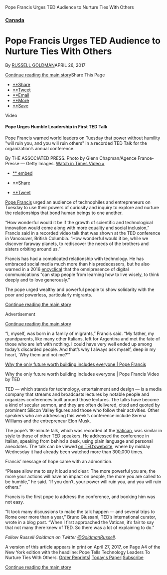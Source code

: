 Pope Francis Urges TED Audience to Nurture Ties With Others

###   [Canada](https://www.nytimes.com/section/world/canada)

# Pope Francis Urges TED Audience to Nurture Ties With Others

By [RUSSELL GOLDMAN](https://www.nytimes.com/by/russell-goldman)APRIL 26, 2017

[Continue reading the main story](https://www.nytimes.com/2017/04/26/world/canada/pope-francis-ted-talk.html?module=WatchingPortal&region=c-column-middle-span-region&pgType=Homepage&action=click&mediaId=none&state=standard&contentPlacement=20&version=internal&contentCollection=www.nytimes.com&contentId=https%3A%2F%2Fwww.nytimes.com%2F2017%2F04%2F26%2Fworld%2Fcanada%2Fpope-francis-ted-talk.html&eventName=Watching-article-click&_r=0#story-continues-1)Share This Page

- [**Share](#)
- [**Tweet](#)
- [**Email](#)
- [**More](#)
- [**Save](#)

 Video

#### Pope Urges Humble Leadership in First TED Talk

Pope Francis warned world leaders on Tuesday that power without humility "will ruin you, and you will ruin others" in a recorded TED Talk for the organization’s annual conference.

  By THE ASSOCIATED PRESS.    Photo by Glenn Chapman/Agence France-Presse — Getty Images.   [Watch in Times Video »](https://www.nytimes.com/video/world/europe/100000005064710/pope-urges-humble-leadership-in-first-ted-talk.html?action=click&contentCollection=world&module=lede&region=caption&pgtype=article)

- [**  embed](#)

- [**Share](#)
- [**Tweet](#)

[Pope Francis](http://topics.nytimes.com/top/reference/timestopics/people/f/francis_i/index.html?inline=nyt-per) urged an audience of technophiles and entrepreneurs on Tuesday to use their powers of curiosity and inquiry to explore and nurture the relationships that bond human beings to one another.

“How wonderful would it be if the growth of scientific and technological innovation would come along with more equality and social inclusion,” Francis said in a recorded video talk that was shown at the TED conference in Vancouver, British Columbia. “How wonderful would it be, while we discover faraway planets, to rediscover the needs of the brothers and sisters orbiting around us.”

Francis has had a complicated relationship with technology. He has embraced social media much more than his predecessors, but he also warned in a 2016 [encyclical](https://laudatosi.com/watch) that the omnipresence of digital communications “can stop people from learning how to live wisely, to think deeply and to love generously.”

The pope urged wealthy and powerful people to show solidarity with the poor and powerless, particularly migrants.

 [Continue reading the main story](https://www.nytimes.com/2017/04/26/world/canada/pope-francis-ted-talk.html?module=WatchingPortal&region=c-column-middle-span-region&pgType=Homepage&action=click&mediaId=none&state=standard&contentPlacement=20&version=internal&contentCollection=www.nytimes.com&contentId=https%3A%2F%2Fwww.nytimes.com%2F2017%2F04%2F26%2Fworld%2Fcanada%2Fpope-francis-ted-talk.html&eventName=Watching-article-click&_r=0#story-continues-1)

Advertisement

[Continue reading the main story](https://www.nytimes.com/2017/04/26/world/canada/pope-francis-ted-talk.html?module=WatchingPortal&region=c-column-middle-span-region&pgType=Homepage&action=click&mediaId=none&state=standard&contentPlacement=20&version=internal&contentCollection=www.nytimes.com&contentId=https%3A%2F%2Fwww.nytimes.com%2F2017%2F04%2F26%2Fworld%2Fcanada%2Fpope-francis-ted-talk.html&eventName=Watching-article-click&_r=0#story-continues-2)

“I, myself, was born in a family of migrants,” Francis said. “My father, my grandparents, like many other Italians, left for Argentina and met the fate of those who are left with nothing. I could have very well ended up among today’s discarded people. And that’s why I always ask myself, deep in my heart, ‘Why them and not me?’”

[Why the only future worth building includes everyone | Pope Francis](https://www.youtube.com/watch?v=36zrJfAFcuc)

Why the only future worth building includes everyone | Pope Francis  Video by TED

TED — which stands for technology, entertainment and design — is a media company that streams and broadcasts lectures by notable people and organizes conferences built around those lectures. The talks have become a kind of secular sermon, and they are often delivered, cited and quoted by prominent Silicon Valley figures and those who follow their activities. Other speakers who are addressing this week’s conference include Serena Williams and the entrepreneur Elon Musk.

The pope’s 18-minute talk, which was recorded at the [Vatican](http://topics.nytimes.com/top/reference/timestopics/organizations/r/roman_catholic_church/index.html?inline=nyt-org), was similar in style to those of other TED speakers. He addressed the conference in Italian, speaking from behind a desk, using plain language and personal anecdotes. The talk can be viewed [on TED’s](https://www.ted.com/talks/pope_francis_why_the_only_future_worth_building_includes_everyone?language=en)[website](https://www.ted.com/talks/pope_francis_why_the_only_future_worth_building_includes_everyone?language=en), where by midday Wednesday it had already been watched more than 300,000 times.

Francis’ message of hope came with an admonition.

“Please allow me to say it loud and clear: The more powerful you are, the more your actions will have an impact on people, the more you are called to be humble,” he said. “If you don’t, your power will ruin you, and you will ruin others.”

Francis is the first pope to address the conference, and booking him was not easy.

“It took many discussions to make the talk happen — and several trips to Rome over more than a year,” Bruno Giussani, TED’s international curator, wrote in a blog post. “When I first approached the Vatican, it’s fair to say that not many there knew of TED. So there was a lot of explaining to do.”

*Follow Russell Goldman on Twitter *[*@GoldmanRussell*](https://twitter.com/GoldmanRussell)*.*

A version of this article appears in print on April 27, 2017, on Page A4 of the New York edition with the headline: Pope Tells Technology Leaders To Nurture Ties With Others.   [Order Reprints](http://www.nytreprints.com/)|  [Today's Paper](http://www.nytimes.com/pages/todayspaper/index.html)|[Subscribe](http://www.nytimes.com/subscriptions/Multiproduct/lp839RF.html?campaignId=48JQY)

 [Continue reading the main story](https://www.nytimes.com/2017/04/26/world/canada/pope-francis-ted-talk.html?module=WatchingPortal&region=c-column-middle-span-region&pgType=Homepage&action=click&mediaId=none&state=standard&contentPlacement=20&version=internal&contentCollection=www.nytimes.com&contentId=https%3A%2F%2Fwww.nytimes.com%2F2017%2F04%2F26%2Fworld%2Fcanada%2Fpope-francis-ted-talk.html&eventName=Watching-article-click&_r=0#whats-next)